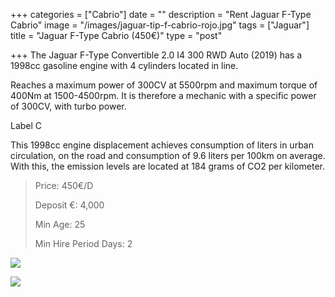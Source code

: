 +++
categories = ["Cabrio"]
date = ""
description = "Rent Jaguar F-Type Cabrio"
image = "/images/jaguar-tip-f-cabrio-rojo.jpg"
tags = ["Jaguar"]
title = "Jaguar F-Type Cabrio (450€)"
type = "post"

+++
The Jaguar F-Type Convertible 2.0 I4 300 RWD Auto (2019) has a 1998cc gasoline engine with 4 cylinders located in line.

Reaches a maximum power of 300CV at 5500rpm and maximum torque of 400Nm at 1500-4500rpm. It is therefore a mechanic with a specific power of 300CV, with turbo power.

Label C

This 1998cc engine displacement achieves consumption of liters in urban circulation, on the road and consumption of 9.6 liters per 100km on average. With this, the emission levels are located at 184 grams of CO2 per kilometer.

> Price: 450€/D
>
> Deposit €: 4,000
>
> Min Age: 25
>
> Min Hire Period Days: 2

![](/images/jaguar-f-type-large-a1-1.jpg)

[![](/images/boton.png)](https://supercarmarbella.com/contact/ "Book")